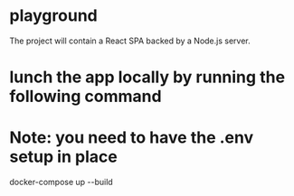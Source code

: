 # playground
The project will contain a React SPA backed by a Node.js server.

# lunch the app locally by running the following command
# Note: you need to have the .env setup in place
docker-compose up --build 
